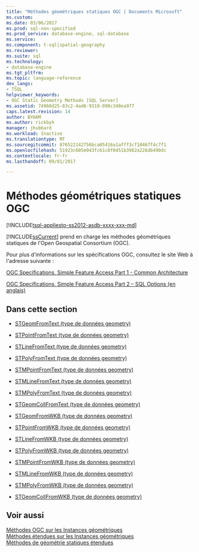 ```yaml
---
title: "Méthodes géométriques statiques OGC | Documents Microsoft"
ms.custom: 
ms.date: 03/06/2017
ms.prod: sql-non-specified
ms.prod_service: database-engine, sql-database
ms.service: 
ms.component: t-sql|spatial-geography
ms.reviewer: 
ms.suite: sql
ms.technology:
- database-engine
ms.tgt_pltfrm: 
ms.topic: language-reference
dev_langs:
- TSQL
helpviewer_keywords:
- OGC Static Geometry Methods [SQL Server]
ms.assetid: 74960d25-83c2-4ad6-9318-098c348ea977
caps.latest.revision: 14
author: BYHAM
ms.author: rickbyh
manager: jhubbard
ms.workload: Inactive
ms.translationtype: MT
ms.sourcegitcommit: 876522142756bca05416a1afff3cf10467f4c7f1
ms.openlocfilehash: 51923c605e043fc61c8f0451b3982a226db490dc
ms.contentlocale: fr-fr
ms.lasthandoff: 09/01/2017

---
```

# <a name="ogc-static-geometry-methods"></a>Méthodes géométriques statiques OGC
[!INCLUDE[tsql-appliesto-ss2012-asdb-xxxx-xxx-md](../../includes/tsql-appliesto-ss2012-asdb-xxxx-xxx-md.md)]

  [!INCLUDE[ssCurrent](../../includes/sscurrent-md.md)] prend en charge les méthodes géométriques statiques de l'Open Geospatial Consortium (OGC).  
  
 Pour plus d'informations sur les spécifications OGC, consultez le site Web à l'adresse suivante :  
  
 [OGC Specifications, Simple Feature Access Part 1 - Common Architecture](http://go.microsoft.com/fwlink/?LinkId=93627)  
  
 [OGC Specifications, Simple Feature Access Part 2 – SQL Options (en anglais)](http://go.microsoft.com/fwlink/?LinkId=93628)  
  
## <a name="in-this-section"></a>Dans cette section  
  
-   [STGeomFromText &#40;type de données geometry&#41;](../../t-sql/spatial-geometry/stgeomfromtext-geometry-data-type.md)  
  
-   [STPointFromText &#40;type de données geometry&#41;](../../t-sql/spatial-geometry/stpointfromtext-geometry-data-type.md)  
  
-   [STLineFromText &#40;type de données geometry&#41;](../../t-sql/spatial-geometry/stlinefromtext-geometry-data-type.md)  
  
-   [STPolyFromText &#40;type de données geometry&#41;](../../t-sql/spatial-geometry/stpolyfromtext-geometry-data-type.md)  
  
-   [STMPointFromText &#40;type de données geometry&#41;](../../t-sql/spatial-geometry/stmpointfromtext-geometry-data-type.md)  
  
-   [STMLineFromText &#40;type de données geometry&#41;](../../t-sql/spatial-geometry/stmlinefromtext-geometry-data-type.md)  
  
-   [STMPolyFromText &#40;type de données geometry&#41;](../../t-sql/spatial-geometry/stmpolyfromtext-geometry-data-type.md)  
  
-   [STGeomCollFromText &#40;type de données geometry&#41;](../../t-sql/spatial-geometry/stgeomcollfromtext-geometry-data-type.md)  
  
-   [STGeomFromWKB &#40;type de données geometry&#41;](../../t-sql/spatial-geometry/stgeomfromwkb-geometry-data-type.md)  
  
-   [STPointFromWKB &#40;type de données geometry&#41;](../../t-sql/spatial-geometry/stpointfromwkb-geometry-data-type.md)  
  
-   [STLineFromWKB &#40;type de données geometry&#41;](../../t-sql/spatial-geometry/stlinefromwkb-geometry-data-type.md)  
  
-   [STPolyFromWKB &#40;type de données geometry&#41;](../../t-sql/spatial-geometry/stpolyfromwkb-geometry-data-type.md)  
  
-   [STMPointFromWKB &#40;type de données geometry&#41;](../../t-sql/spatial-geometry/stmpointfromwkb-geometry-data-type.md)  
  
-   [STMLineFromWKB &#40;type de données geometry&#41;](../../t-sql/spatial-geometry/stmlinefromwkb-geometry-data-type.md)  
  
-   [STMPolyFromWKB &#40;type de données geometry&#41;](../../t-sql/spatial-geometry/stmpolyfromwkb-geometry-data-type.md)  
  
-   [STGeomCollFromWKB &#40;type de données geometry&#41;](../../t-sql/spatial-geometry/stgeomcollfromwkb-geometry-data-type.md)  
  
## <a name="see-also"></a>Voir aussi  
 [Méthodes OGC sur les Instances géométriques](../../t-sql/spatial-geometry/ogc-methods-on-geometry-instances.md)   
 [Méthodes étendues sur les Instances géométriques](../../t-sql/spatial-geometry/extended-methods-on-geometry-instances.md)   
 [Méthodes de géométrie statiques étendues](../../t-sql/spatial-geometry/extended-static-geometry-methods.md)  
  
  

